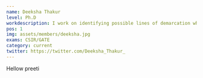 ```yaml
---
name: Deeksha Thakur
level: Ph.D
workdescription: I work on identifying possible lines of demarcation which can possibly segregate enzymatic substrate redundancy on systems and molecular level.  
pos: 1
img: assets/members/deeksha.jpg
exams: CSIR/GATE
category: current
twitter: https://twitter.com/Deeksha_Thakur_
---
```


Hellow preeti